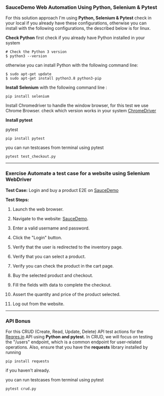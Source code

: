 
### SauceDemo Web Automation Using Python, Selenium & Pytest
For this  solution approach I'm using **Python, Selenium & Pytest** 
check in your local if you already have these configurations, otherwise you can install
with the following configurations, the described below is for linux.

**Check Python**
first check if you already have Python installed in your system
```
# Check the Python 3 version
$ python3 --version
```
otherwise you can install Python with the following command line:

```
$ sudo apt-get update
$ sudo apt-get install python3.8 python3-pip
```

**Install Selenium**
with the following command line :
```
pip install selenium
```
Install Chromedriver to handle the window browser, for this test we use Chrome Browser.
check which version works in your system [ChromeDriver](https://chromedriver.chromium.org/getting-started)

**Install pytest**

pytest
```
pip install pytest
```
you can run testcases from terminal using pytest
```
pytest test_checkout.py
```
----
### Exercise Automate a test case for a website using Selenium WebDriver 
**Test Case:** Login and buy a product E2E on [SauceDemo](https://www.saucedemo.com/)

**Test Steps:**
1. Launch the web browser.

2. Navigate to the website: [SauceDemo](https://www.saucedemo.com/).

3. Enter a valid username and password.

4. Click the "Login" button.

5. Verify that the user is redirected to the inventory page.

6. Verify that you can select a product.

7. Verify you can check the product in the cart page.

8. Buy the selected product and checkout.

9. Fill the fields with data to complete the checkout.

10. Assert the quantity and price of the product selected.

11. Log out from the website.

----

### API Bonus
For this  CRUD (Create, Read, Update, Delete) API test actions for the [Reqres.in](https://reqres.in/) API using **Python and pytest.**
In CRUD, we will focus on testing the "/users" endpoint, which is a common endpoint for user-related operations.
Also, ensure that you have the **requests** library installed by running

```
pip install requests 
```

if you haven't already.

you can run testcases from terminal using pytest
```
pytest crud.py
```
